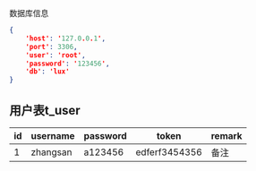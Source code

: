 数据库信息
```json
{
    'host': '127.0.0.1',
    'port': 3306,
    'user': 'root',
    'password': '123456',
    'db': 'lux'
}
```
用户表t_user
--------------------
id|username|password|token|remark
--|--|--|--|--
1|zhangsan|a123456|edferf3454356|备注


